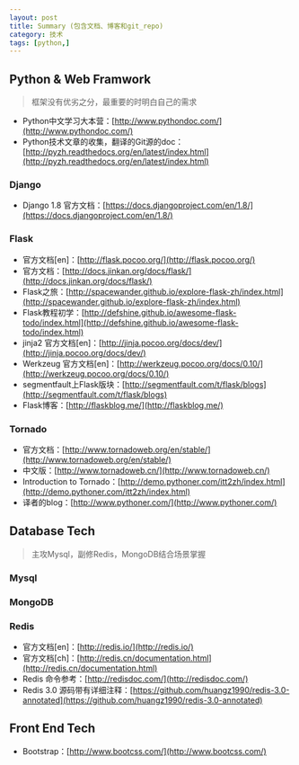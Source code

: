 ```yaml
---
layout: post                                  
title: Summary (包含文档、博客和git_repo)
category: 技术                                  
tags: [python,]                                   
---
```


## Python & Web Framwork
> 框架没有优劣之分，最重要的时明白自己的需求

* Python中文学习大本营：[http://www.pythondoc.com/](http://www.pythondoc.com/)
* Python技术文章的收集，翻译的Git源的doc：[http://pyzh.readthedocs.org/en/latest/index.html](http://pyzh.readthedocs.org/en/latest/index.html)


### Django
* Django 1.8 官方文档：[https://docs.djangoproject.com/en/1.8/](https://docs.djangoproject.com/en/1.8/)

### Flask
* 官方文档[en]：[http://flask.pocoo.org/](http://flask.pocoo.org/)
* 官方文档：[http://docs.jinkan.org/docs/flask/](http://docs.jinkan.org/docs/flask/)
* Flask之旅：[http://spacewander.github.io/explore-flask-zh/index.html](http://spacewander.github.io/explore-flask-zh/index.html)
* Flask教程初学：[http://defshine.github.io/awesome-flask-todo/index.html](http://defshine.github.io/awesome-flask-todo/index.html)
* jinja2 官方文档[en]：[http://jinja.pocoo.org/docs/dev/](http://jinja.pocoo.org/docs/dev/)
* Werkzeug 官方文档[en]：[http://werkzeug.pocoo.org/docs/0.10/](http://werkzeug.pocoo.org/docs/0.10/)
* segmentfault上Flask版块：[http://segmentfault.com/t/flask/blogs](http://segmentfault.com/t/flask/blogs)
* Flask博客：[http://flaskblog.me/](http://flaskblog.me/)

### Tornado
* 官方文档：[http://www.tornadoweb.org/en/stable/](http://www.tornadoweb.org/en/stable/)
* 中文版：[http://www.tornadoweb.cn/](http://www.tornadoweb.cn/)
* Introduction to Tornado：[http://demo.pythoner.com/itt2zh/index.html](http://demo.pythoner.com/itt2zh/index.html)
* 译者的blog：[http://www.pythoner.com/](http://www.pythoner.com/)

## Database Tech

> 主攻Mysql，副修Redis，MongoDB结合场景掌握



### Mysql

### MongoDB

### Redis
* 官方文档[en]：[http://redis.io/](http://redis.io/)
* 官方文档[ch]：[http://redis.cn/documentation.html](http://redis.cn/documentation.html)
* Redis 命令参考：[http://redisdoc.com/](http://redisdoc.com/)
* Redis 3.0 源码带有详细注释：[https://github.com/huangz1990/redis-3.0-annotated](https://github.com/huangz1990/redis-3.0-annotated)

## Front End Tech
* Bootstrap：[http://www.bootcss.com/](http://www.bootcss.com/)